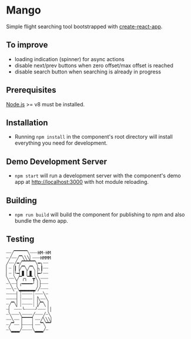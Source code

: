 # Mango
Simple flight searching tool bootstrapped with [create-react-app](https://github.com/facebook/create-react-app).

## To improve
- loading indication (spinner) for async actions
- disable next/prev buttons when zero offset/max offset is reached
- disable search button when searching is already in progress

## Prerequisites

[Node.js](http://nodejs.org/) >= v8 must be installed.

## Installation

- Running `npm install` in the component's root directory will install everything you need for development.

## Demo Development Server

- `npm start` will run a development server with the component's demo app at [http://localhost:3000](http://localhost:3000) with hot module reloading.

## Building

- `npm run build` will build the component for publishing to npm and also bundle the demo app.

## Testing

    ┈┈╱▔▔▔▔▔╲┈┈┈HM┈HM
    ┈╱┈┈╱▔╲╲╲▏┈┈┈HMMM
    ╱┈┈╱━╱▔▔▔▔▔╲━╮┈┈
    ▏┈▕┃▕╱▔╲╱▔╲▕╮┃┈┈
    ▏┈▕╰━▏▊▕▕▋▕▕━╯┈┈
    ╲┈┈╲╱▔╭╮▔▔┳╲╲┈┈┈
    ┈╲┈┈▏╭━━━━╯▕▕┈┈┈
    ┈┈╲┈╲▂▂▂▂▂▂╱╱┈┈┈
    ┈┈┈┈▏┊┈┈┈┈┊┈┈┈╲┈
    ┈┈┈┈▏┊┈┈┈┈┊▕╲┈┈╲
    ┈╱▔╲▏┊┈┈┈┈┊▕╱▔╲▕
    ┈▏ ┈┈┈╰┈┈┈┈╯┈┈┈▕▕
    ┈╲┈┈┈╲┈┈┈┈╱┈┈┈╱┈╲
    ┈┈╲┈┈▕▔▔▔▔▏┈┈╱╲╲╲▏
    ┈╱▔┈┈▕┈┈┈┈▏┈┈▔╲▔▔
    ┈╲▂▂▂╱┈┈┈┈╲▂▂▂╱┈
